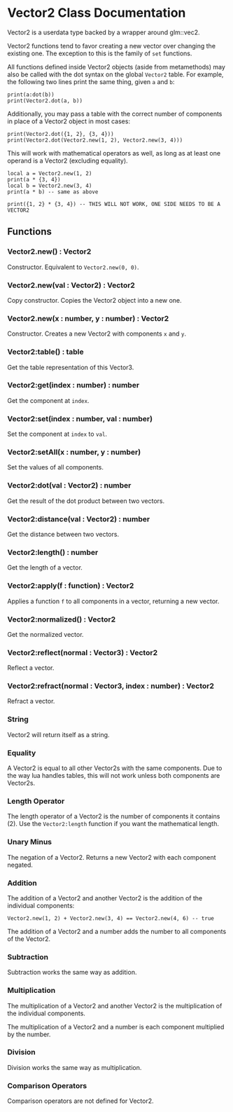 # Vector2 Class Documentation

Vector2 is a userdata type backed by a wrapper around glm::vec2.

Vector2 functions tend to favor creating a new vector over changing the existing
one. The exception to this is the family of `set` functions.

All functions defined inside Vector2 objects (aside from metamethods) may also
be called with the dot syntax on the global `Vector2` table. For example, the
following two lines print the same thing, given `a` and `b`:

    print(a:dot(b))
    print(Vector2.dot(a, b))

Additionally, you may pass a table with the correct number of components in
place of a Vector2 object in most cases:

    print(Vector2.dot({1, 2}, {3, 4}))
    print(Vector2.dot(Vector2.new(1, 2), Vector2.new(3, 4)))

This will work with mathematical operators as well, as long as at least one
operand is a Vector2 (excluding equality).

    local a = Vector2.new(1, 2)
    print(a * {3, 4})
    local b = Vector2.new(3, 4)
    print(a * b) -- same as above

    print({1, 2} * {3, 4}) -- THIS WILL NOT WORK, ONE SIDE NEEDS TO BE A VECTOR2

## Functions

### Vector2.new() : Vector2

Constructor. Equivalent to `Vector2.new(0, 0)`.

### Vector2.new(val : Vector2) : Vector2

Copy constructor. Copies the Vector2 object into a new one.

### Vector2.new(x : number, y : number) : Vector2

Constructor. Creates a new Vector2 with components `x` and `y`.

### Vector2:table() : table

Get the table representation of this Vector3.

### Vector2:get(index : number) : number

Get the component at `index`.

### Vector2:set(index : number, val : number)

Set the component at `index` to `val`.

### Vector2:setAll(x : number, y : number)

Set the values of all components.

### Vector2:dot(val : Vector2) : number

Get the result of the dot product between two vectors.

### Vector2:distance(val : Vector2) : number

Get the distance between two vectors.

### Vector2:length() : number

Get the length of a vector.

### Vector2:apply(f : function) : Vector2

Applies a function `f` to all components in a vector, returning a new vector.

### Vector2:normalized() : Vector2

Get the normalized vector.

### Vector2:reflect(normal : Vector3) : Vector2

Reflect a vector.

### Vector2:refract(normal : Vector3, index : number) : Vector2

Refract a vector.

### String

Vector2 will return itself as a string.

### Equality

A Vector2 is equal to all other Vector2s with the same components. Due to the
way lua handles tables, this will not work unless both components are Vector2s.

### Length Operator

The length operator of a Vector2 is the number of components it contains (2).
Use the `Vector2:length` function if you want the mathematical length.

### Unary Minus

The negation of a Vector2. Returns a new Vector2 with each component negated.

### Addition

The addition of a Vector2 and another Vector2 is the addition of the individual
components:

    Vector2.new(1, 2) + Vector2.new(3, 4) == Vector2.new(4, 6) -- true

The addition of a Vector2 and a number adds the number to all components of the
Vector2.

### Subtraction

Subtraction works the same way as addition.

### Multiplication

The multiplication of a Vector2 and another Vector2 is the multiplication of the
individual components.

The multiplication of a Vector2 and a number is each component multiplied by the
number.

### Division

Division works the same way as multiplication.

### Comparison Operators

Comparison operators are not defined for Vector2.
